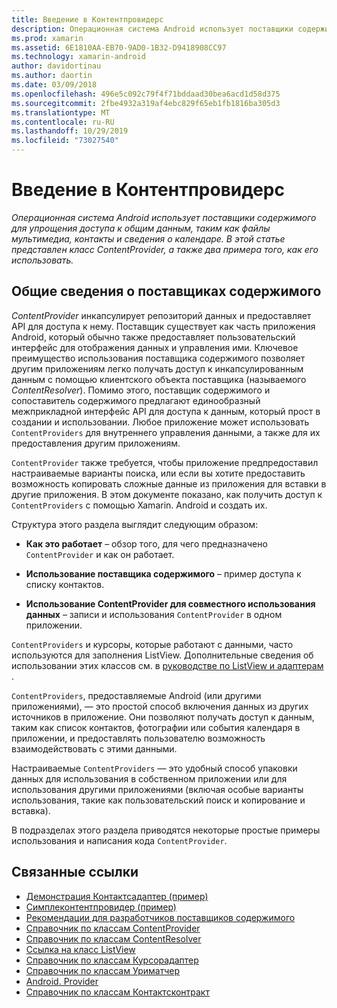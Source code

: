 ```yaml
---
title: Введение в Контентпровидерс
description: Операционная система Android использует поставщики содержимого для упрощения доступа к общим данным, таким как файлы мультимедиа, контакты и сведения о календаре. В этой статье представлен класс ContentProvider, а также два примера того, как его использовать.
ms.prod: xamarin
ms.assetid: 6E1810AA-EB70-9AD0-1B32-D9418908CC97
ms.technology: xamarin-android
author: davidortinau
ms.author: daortin
ms.date: 03/09/2018
ms.openlocfilehash: 496e5c092c79f4f71bddaad30bea6acd1d58d375
ms.sourcegitcommit: 2fbe4932a319af4ebc829f65eb1fb1816ba305d3
ms.translationtype: MT
ms.contentlocale: ru-RU
ms.lasthandoff: 10/29/2019
ms.locfileid: "73027540"
---
```

# <a name="intro-to-contentproviders"></a>Введение в Контентпровидерс

_Операционная система Android использует поставщики содержимого для упрощения доступа к общим данным, таким как файлы мультимедиа, контакты и сведения о календаре. В этой статье представлен класс ContentProvider, а также два примера того, как его использовать._

## <a name="content-providers-overview"></a>Общие сведения о поставщиках содержимого

*ContentProvider* инкапсулирует репозиторий данных и предоставляет API для доступа к нему. Поставщик существует как часть приложения Android, который обычно также предоставляет пользовательский интерфейс для отображения данных и управления ими. Ключевое преимущество использования поставщика содержимого позволяет другим приложениям легко получать доступ к инкапсулированным данным с помощью клиентского объекта поставщика (называемого *ContentResolver*). Помимо этого, поставщик содержимого и сопоставитель содержимого предлагают единообразный межприкладной интерфейс API для доступа к данным, который прост в создании и использовании. Любое приложение может использовать `ContentProviders` для внутреннего управления данными, а также для их предоставления другим приложениям.

`ContentProvider` также требуется, чтобы приложение предпредоставил настраиваемые варианты поиска, или если вы хотите предоставить возможность копировать сложные данные из приложения для вставки в другие приложения. В этом документе показано, как получить доступ к `ContentProviders` с помощью Xamarin. Android и создать их.

Структура этого раздела выглядит следующим образом:

- **Как это работает** &ndash; обзор того, для чего предназначено `ContentProvider` и как он работает.

- **Использование поставщика содержимого** &ndash; пример доступа к списку контактов.

- **Использование ContentProvider для совместного использования данных** &ndash; записи и использования `ContentProvider` в одном приложении.

`ContentProviders` и курсоры, которые работают с данными, часто используются для заполнения ListView. Дополнительные сведения об использовании этих классов см. в [руководстве по ListView и адаптерам](~/android/user-interface/layouts/list-view/index.md) .

`ContentProviders`, предоставляемые Android (или другими приложениями), — это простой способ включения данных из других источников в приложение. Они позволяют получать доступ к данным, таким как список контактов, фотографии или события календаря в приложении, и предоставлять пользователю возможность взаимодействовать с этими данными.

Настраиваемые `ContentProviders` — это удобный способ упаковки данных для использования в собственном приложении или для использования другими приложениями (включая особые варианты использования, такие как пользовательский поиск и копирование и вставка).

В подразделах этого раздела приводятся некоторые простые примеры использования и написания кода `ContentProvider`.

## <a name="related-links"></a>Связанные ссылки

- [Демонстрация Контактсадаптер (пример)](https://docs.microsoft.com/samples/xamarin/monodroid-samples/platformfeatures-contactsadapterdemo)
- [Симплеконтентпровидер (пример)](https://docs.microsoft.com/samples/xamarin/monodroid-samples/platformfeatures-simplecontentprovider)
- [Рекомендации для разработчиков поставщиков содержимого](https://developer.android.com/guide/topics/providers/content-providers.html)
- [Справочник по классам ContentProvider](xref:Android.Content.ContentProvider)
- [Справочник по классам ContentResolver](xref:Android.Content.ContentResolver)
- [Ссылка на класс ListView](xref:Android.Widget.ListView)
- [Справочник по классам Курсорадаптер](xref:Android.Widget.CursorAdapter)
- [Справочник по классам Уриматчер](xref:Android.Content.UriMatcher)
- [Android. Provider](xref:Android.Provider)
- [Справочник по классам Контактсконтракт](xref:Android.Provider.ContactsContract)

